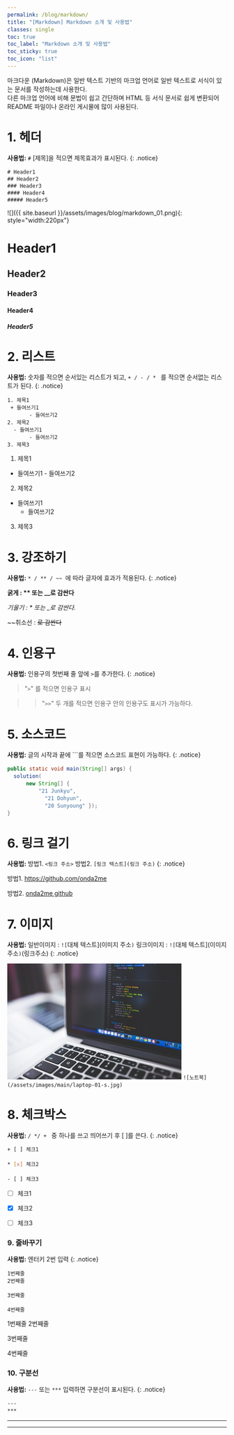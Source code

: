 ```yaml
---
permalink: /blog/markdown/
title: "[Markdown] Markdown 소개 및 사용법"
classes: single 
toc: true
toc_label: "Markdown 소개 및 사용법"
toc_sticky: true
toc_icon: "list"
---
```


마크다운 (Markdown)은 일반 텍스트 기반의 마크업 언어로 일반 텍스트로 서식이 있는 문서를 작성하는데 사용한다.    
다른 마크업 언어에 비해 문법이 쉽고 간단하며 HTML 등 서식 문서로 쉽게 변환되어 README 파일이나 온라인 게시물에 많이 사용된다.

# 1. 헤더
**사용법:**  `#` [제목]을 적으면 제목효과가 표시된다. 
{: .notice}
```
# Header1 
## Header2 
### Header3 
#### Header4 
##### Header5
```
![]({{ site.baseurl }}/assets/images/blog/markdown_01.png){: style="width:220px"}

# Header1
## Header2
### Header3
#### Header4
##### Header5


# 2. 리스트
**사용법:**  숫자를 적으면 순서있는 리스트가 되고,  `+ / - / * ` 를 적으면 순서없는 리스트가 된다.
{: .notice}

```
1. 제목1
 + 들여쓰기1
       - 들여쓰기2
2. 제목2
  - 들여쓰기1
       - 들여쓰기2
3. 제목3  
```
1. 제목1
 + 들여쓰기1
       - 들여쓰기2
2. 제목2
  - 들여쓰기1
       - 들여쓰기2
3. 제목3 


# 3. 강조하기
**사용법:**  `* / ** / ~~ `에 따라 글자에 효과가 적용된다.
{: .notice}


**굵게 : ** 또는 __로 감싼다**

*기울기 : * 또는 _로 감싼다.*

~~취소선 : ~~로 감싼다~~

# 4. 인용구
**사용법:**  인용구의 첫번째 줄 앞에 `>`를 추가한다.
{: .notice}

> "`>`" 를 적으면 인용구 표시

>> "`>>`" 두 개를 적으면 인용구 안의 인용구도 표시가 가능하다.

# 5. 소스코드
**사용법:**  글의 시작과 끝에 ```를 적으면 소스코드 표현이 가능하다.
{: .notice}

```java
public static void main(String[] args) {
  solution(
	  new String[] {
		  "21 Junkyu",
			"21 Dohyun",
			"20 Sunyoung" });
}
```

# 6. 링크 걸기
**사용법:**  방법1. `<링크 주소>` 방법2. `[링크 텍스트](링크 주소)`
{: .notice}

방법1. <https://github.com/onda2me>

방법2. [onda2me github](https://github.com/onda2me)

# 7. 이미지
**사용법:**  일반이미지 : `![`대체 텍스트](이미지 주소`)`
링크이미지 : `![`대체 텍스트](이미지 주소`)`(링크주소)
{: .notice}

![노트북](/assets/images/main/laptop-01-s.jpg) ``` ![노트북](/assets/images/main/laptop-01-s.jpg) ```


# 8. 체크박스
**사용법:**   `/ */ + ` 중 하나를 쓰고 띄어쓰기 후 [ ]를 쓴다. 
{: .notice}

``` bash
+ [ ] 체크1 

* [x] 체크2

- [ ] 체크3
```

+ [ ] 체크1 
* [x] 체크2
- [ ] 체크3

### 9. 줄바꾸기
**사용법:**  엔터키 2번 입력
{: .notice}
```
1번째줄
2번째줄

3번째줄  

4번째줄
```
1번째줄
2번째줄

3번째줄

4번째줄

### 10. 구분선
**사용법:**  `---` 또는 `***` 입력하면 구분선이 표시된다.
{: .notice}
```bash
---
***
```
---
***


